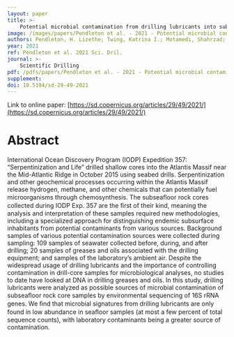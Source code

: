 ```yaml
---
layout: paper
title: >-
    Potential microbial contamination from drilling lubricants into subseafloor rock cores
image: /images/papers/Pendleton et al. - 2021 - Potential microbial contamination from drilling lu2.png
authors: Pendleton, H. Lizethe; Twing, Katrina I.; Motamedi, Shahrzad; Brazelton, William J.
year: 2021
ref: Pendleton et al. 2021 Sci. Dril.
journal: >-
    Scientific Drilling
pdf: /pdfs/papers/Pendleton et al. - 2021 - Potential microbial contamination from drilling lu2.pdf
supplement: 
doi: 10.5194/sd-29-49-2021
---
```


Link to online paper: [https://sd.copernicus.org/articles/29/49/2021/](https://sd.copernicus.org/articles/29/49/2021/)

# Abstract

International Ocean Discovery Program (IODP) Expedition 357: “Serpentinization and Life” drilled shallow cores into the Atlantis Massif near the Mid-Atlantic Ridge in October 2015 using seabed drills. Serpentinization and other geochemical processes occurring within the Atlantis Massif release hydrogen, methane, and other chemicals that can potentially fuel microorganisms through chemosynthesis. The subseaﬂoor rock cores collected during IODP Exp. 357 are the ﬁrst of their kind, meaning the analysis and interpretation of these samples required new methodologies, including a specialized approach for distinguishing endemic subsurface inhabitants from potential contaminants from various sources. Background samples of various potential contamination sources were collected during sampling: 109 samples of seawater collected before, during, and after drilling; 20 samples of greases and oils associated with the drilling equipment; and samples of the laboratory’s ambient air. Despite the widespread usage of drilling lubricants and the importance of controlling contamination in drill-core samples for microbiological analyses, no studies to date have looked at DNA in drilling greases and oils. In this study, drilling lubricants were analyzed as possible sources of microbial contamination of subseaﬂoor rock core samples by environmental sequencing of 16S rRNA genes. We ﬁnd that microbial signatures from drilling lubricants are only found in low abundance in seaﬂoor samples (at most a few percent of total sequence counts), with laboratory contaminants being a greater source of contamination.

